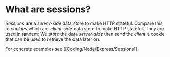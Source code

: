 # What are sessions?
*Sessions* are a *server-side* data store to make HTTP stateful.
Compare this to *cookies* which are *client-side* data store to make HTTP stateful.
They are used in tandem; We store the data *server-side* then send the *client* a cookie that can be used to retrieve the data later on.

For concrete examples see [[Coding/Node/Express/Sessions]]
